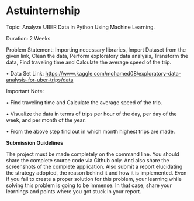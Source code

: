 # Astuinternship
Topic: Analyze UBER Data in Python Using Machine Learning.

Duration: 2 Weeks



Problem Statement: Importing necessary libraries, Import Dataset from the given link, Clean the data, Perform exploratory data analysis, Transform the data, Find traveling time and Calculate the average speed of the trip.



• Data Set Link: https://www.kaggle.com/mohamed08/exploratory-data-analysis-for-uber-trips/data



Important Note:

• Find traveling time and Calculate the average speed of the trip.

• Visualize the data in terms of trips per hour of the day, per day of the week, and per month of the year.

• From the above step find out in which month highest trips are made.



**Submission Guidelines**

The project must be made completely on the command line. You should share the complete source code via Github only. And also share the screenshots of the complete application. Also submit a report elucidating the strategy adopted, the reason behind it and how it is implemented. Even if you fail to create a proper solution for this problem, your learning while solving this problem is going to be immense. In that case, share your learnings and points where you got stuck in your report.
